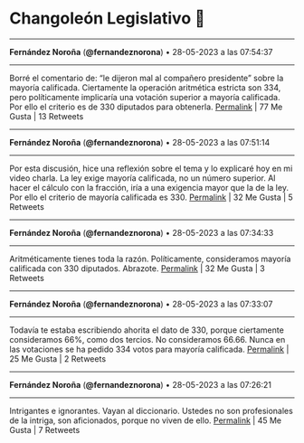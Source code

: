 # Changoleón Legislativo 🙈
*****
**Fernández Noroña** (**@fernandeznorona**) • 28-05-2023 a las 07:54:37
*****
Borré el comentario de: “le dijeron mal al compañero presidente” sobre la mayoría calificada. Ciertamente la operación aritmética estricta son 334, pero políticamente implicaría una votación superior a mayoría calificada. Por ello el criterio es de 330 diputados para obtenerla.
[Permalink](https://twitter.com/fernandeznorona/status/1662849870007500800) | 77 Me Gusta | 13 Retweets
*****
**Fernández Noroña** (**@fernandeznorona**) • 28-05-2023 a las 07:51:14
*****
Por esta discusión, hice una reflexión sobre el tema y lo explicaré hoy en mi video charla. La ley exige mayoría calificada, no un número superior. Al hacer el cálculo con la fracción, iría a una exigencia mayor que la de la ley. Por ello el criterio de mayoría calificada es 330.
[Permalink](https://twitter.com/fernandeznorona/status/1662849016718303233) | 32 Me Gusta | 5 Retweets
*****
**Fernández Noroña** (**@fernandeznorona**) • 28-05-2023 a las 07:34:33
*****
Aritméticamente tienes toda la razón. Políticamente, consideramos mayoría calificada con 330 diputados. Abrazote.
[Permalink](https://twitter.com/fernandeznorona/status/1662844818555572226) | 32 Me Gusta | 3 Retweets
*****
**Fernández Noroña** (**@fernandeznorona**) • 28-05-2023 a las 07:33:07
*****
Todavía te estaba escribiendo ahorita el dato de 330, porque ciertamente consideramos 66%, como dos tercios. No consideramos 66.66. Nunca en las votaciones se ha pedido 334 votos para mayoría calificada.
[Permalink](https://twitter.com/fernandeznorona/status/1662844459246288896) | 25 Me Gusta | 2 Retweets
*****
**Fernández Noroña** (**@fernandeznorona**) • 28-05-2023 a las 07:26:21
*****
Intrigantes e ignorantes. Vayan al diccionario. Ustedes no son profesionales de la intriga, son aficionados, porque no viven de ello.
[Permalink](https://twitter.com/fernandeznorona/status/1662842756463722497) | 45 Me Gusta | 7 Retweets